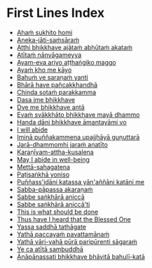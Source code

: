 # First Lines Index

- <a href="reflections-and-recollections.html#reflection-on-universal-well-being">Ahaṁ sukhito homi</a>
- <a href="reflections-and-recollections.html#verses-on-the-buddha-s-first-exclamation">Aneka-jāti-saṁsāraṁ</a>
- <a href="reflections-and-recollections.html#reflection-on-the-unconditioned">Atthi bhikkhave ajātaṁ abhūtaṁ akataṁ</a>
- <a href="reflections-and-recollections.html#verses-on-a-shining-night-of-prosperity">Atītaṁ nānvāgameyya</a>
- <a href="reflections-and-recollections.html#the-teaching-on-the-noble-eightfold-path">Ayam-eva ariyo aṭṭhaṅgiko maggo</a>
- <a href="reflections-and-recollections.html#reflection-on-the-thirty-two-parts">Ayaṁ kho me kāyo</a>
- <a href="reflections-and-recollections.html#true-and-false-refuges">Bahuṁ ve saraṇaṁ yanti</a>
- <a href="reflections-and-recollections.html#verses-on-the-burden">Bhārā have pañcakkhandhā</a>
- <a href="reflections-and-recollections.html#the-verses-of-tayana">Chinda sotaṁ parakkamma</a>
- <a href="reflections-and-recollections.html#ten-subjects-for-frequent-recollection-by-one-who-has-gone-forth">Dasa ime bhikkhave</a>
- <a href="reflections-and-recollections.html#teachings-from-the-discourse-on-setting-in-motion-the-wheel-of-dhamma">Dve me bhikkhave antā</a>
- <a href="reflections-and-recollections.html#the-teaching-on-striving-according-to-dhamma">Evaṁ svākkhāto bhikkhave mayā dhammo</a>
- <a href="reflections-and-recollections.html#verses-on-the-last-instructions">Handa dāni bhikkhave āmantayāmi vo</a>
- <a href="reflections-and-recollections.html#suffusion-with-the-divine-abidings">I will abide</a>
- <a href="reflections-and-recollections.html#verses-of-sharing-and-aspiration">Iminā puññakammena upajjhāyā guṇuttarā</a>
- <a href="reflections-and-recollections.html#five-subjects-for-frequent-recollection">Jarā-dhammomhi jaraṁ anatīto</a>
- <a href="reflections-and-recollections.html#the-buddha-s-words-on-loving-kindness">Karaṇīyam-attha-kusalena</a>
- <a href="reflections-and-recollections.html#reflection-on-universal-well-being">May I abide in well-being</a>
- <a href="reflections-and-recollections.html#suffusion-with-the-divine-abidings">Mettā-sahagatena</a>
- <a href="reflections-and-recollections.html#reflection-on-the-four-requisites">Paṭisaṅkhā yoniso</a>
- <a href="reflections-and-recollections.html#verses-on-the-sharing-of-merit">Puññass'idāni katassa yān'aññāni katāni me</a>
- <a href="reflections-and-recollections.html#verses-on-the-training-code">Sabba-pāpassa akaraṇaṁ</a>
- <a href="reflections-and-recollections.html#reflection-on-impermanence">Sabbe saṅkhārā aniccā</a>
- <a href="reflections-and-recollections.html#verses-on-the-three-characteristics">Sabbe saṅkhārā aniccā'ti</a>
- <a href="reflections-and-recollections.html#the-buddha-s-words-on-loving-kindness">This is what should be done</a>
- <a href="reflections-and-recollections.html#the-highest-blessings">Thus have I heard that the Blessed One</a>
- <a href="reflections-and-recollections.html#verses-on-the-riches-of-a-noble-one">Yassa saddhā tathāgate</a>
- <a href="reflections-and-recollections.html#reflection-on-the-off-putting-qualities-of-the-requisites">Yathā paccayaṁ pavattamānaṁ</a>
- <a href="reflections-and-recollections.html#just-as-rivers">Yathā vāri-vahā pūrā paripūrenti sāgaraṁ</a>
- <a href="reflections-and-recollections.html#verses-on-respect-for-the-dhamma">Ye ca atītā sambuddhā</a>
- <a href="reflections-and-recollections.html#the-teaching-on-mindfulness-of-breathing">Ānāpānassati bhikkhave bhāvitā bahulī-katā</a>
